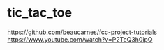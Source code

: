 # tic_tac_toe

https://github.com/beaucarnes/fcc-project-tutorials
https://www.youtube.com/watch?v=P2TcQ3h0ipQ
